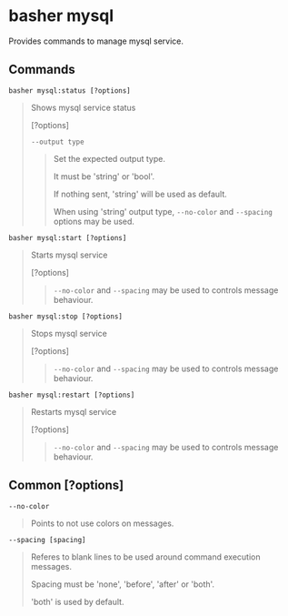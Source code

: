 # basher mysql

Provides commands to manage mysql service.

## Commands

`basher mysql:status [?options]`

> Shows mysql service status
>
> [?options]
>
> `--output type`
>
> > Set the expected output type.
> >
> > It must be 'string' or 'bool'.
> >
> > If nothing sent, 'string' will be used as default.
> >
> > When using 'string' output type, `--no-color` and `--spacing` options may be used.

`basher mysql:start [?options]`

> Starts mysql service
>
> [?options]
>
> > `--no-color` and `--spacing` may be used to controls message behaviour.

`basher mysql:stop [?options]`

> Stops mysql service
>
> [?options]
>
> > `--no-color` and `--spacing` may be used to controls message behaviour.

`basher mysql:restart [?options]`

> Restarts mysql service
>
> [?options]
>
> > `--no-color` and `--spacing` may be used to controls message behaviour.

## Common [?options]

`--no-color`

> Points to not use colors on messages.

`--spacing [spacing]`

> Referes to blank lines to be used around command execution messages.
>
> Spacing must be 'none', 'before', 'after' or 'both'.
>
> 'both' is used by default.
